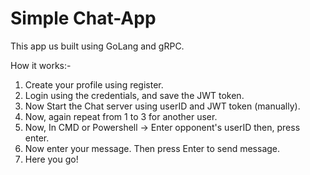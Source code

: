 # Simple Chat-App  
This app us built using GoLang and gRPC.  

How it works:-  
1. Create your profile using register.
2. Login using the credentials, and save the JWT token.
3. Now Start the Chat server using userID and JWT token (manually).
4. Now, again repeat from 1 to 3 for another user.
5. Now, In CMD or Powershell -> Enter opponent's userID then, press enter.
6. Now enter your message. Then press Enter to send message.
6. Here you go!